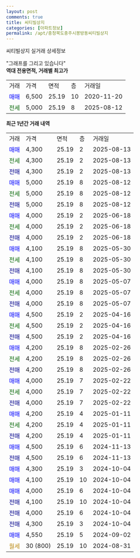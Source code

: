 ```yaml
---
layout: post
comments: true
title: 씨티빌상지
categories: [아파트정보]
permalink: /apt/충청북도충주시봉방동씨티빌상지
---
```


씨티빌상지 실거래 상세정보

<script type="text/javascript">
  google.charts.load('current', {'packages':['line', 'corechart']});
  google.charts.setOnLoadCallback(drawChart);

  function drawChart() {
    var data = new google.visualization.DataTable();
    data.addColumn('date', '거래일');
    data.addColumn('number', "매매");
    data.addColumn('number', "전세");
    data.addColumn('number', "전매");

    data.addRows([[new Date(Date.parse("2025-08-13")), 4300, null, null], [new Date(Date.parse("2025-08-13")), null, 4300, null], [new Date(Date.parse("2025-08-13")), null, null, 4300], [new Date(Date.parse("2025-08-12")), 5000, null, null], [new Date(Date.parse("2025-08-12")), null, 5000, null], [new Date(Date.parse("2025-08-12")), null, null, 5000], [new Date(Date.parse("2025-06-18")), 4000, null, null], [new Date(Date.parse("2025-06-18")), null, 4000, null], [new Date(Date.parse("2025-06-18")), null, null, 4000], [new Date(Date.parse("2025-05-30")), 4100, null, null], [new Date(Date.parse("2025-05-30")), null, 4100, null], [new Date(Date.parse("2025-05-30")), null, null, 4100], [new Date(Date.parse("2025-05-07")), 4000, null, null], [new Date(Date.parse("2025-05-07")), null, 4000, null], [new Date(Date.parse("2025-05-07")), null, null, 4000], [new Date(Date.parse("2025-04-16")), 4500, null, null], [new Date(Date.parse("2025-04-16")), null, 4500, null], [new Date(Date.parse("2025-04-16")), null, null, 4500], [new Date(Date.parse("2025-02-26")), 4200, null, null], [new Date(Date.parse("2025-02-26")), null, 4200, null], [new Date(Date.parse("2025-02-26")), null, null, 4200], [new Date(Date.parse("2025-02-22")), 4000, null, null], [new Date(Date.parse("2025-02-22")), null, 4000, null], [new Date(Date.parse("2025-02-22")), null, null, 4000], [new Date(Date.parse("2025-01-11")), 4200, null, null], [new Date(Date.parse("2025-01-11")), null, 4200, null], [new Date(Date.parse("2025-01-11")), null, null, 4200], [new Date(Date.parse("2024-11-13")), 4500, null, null], [new Date(Date.parse("2024-11-13")), null, null, 4500], [new Date(Date.parse("2024-10-04")), 4300, null, null], [new Date(Date.parse("2024-10-04")), 4100, null, null], [new Date(Date.parse("2024-10-04")), 4000, null, null], [new Date(Date.parse("2024-10-04")), null, null, 4100], [new Date(Date.parse("2024-10-04")), null, null, 4000], [new Date(Date.parse("2024-10-04")), null, null, 4300], [new Date(Date.parse("2024-09-02")), 4550, null, null], [new Date(Date.parse("2024-08-31")), null, null, null]]);

    var options = {
      hAxis: {
        format: 'yyyy/MM/dd'
      },    
      lineWidth: 0,
      pointsVisible: true,    
      title: '최근 1년간 유형별 실거래가 분포',
      legend: { position: 'bottom' }
    };

    var formatter = new google.visualization.NumberFormat({pattern:'###,###'} );
    formatter.format(data, 1);
    formatter.format(data, 2);
    
    setTimeout(function() {
        var chart = new google.visualization.LineChart(document.getElementById('columnchart_material'));
        chart.draw(data, (options));
        document.getElementById('loading').style.display = 'none';
    }, 200);
  }
</script>


<div id="loading" style="z-index:20; display: block; margin-left: 0px">"그래프를 그리고 있습니다"</div>
<div id="columnchart_material" style="width: 95%; margin-left: 0px; display: block"></div>
<!-- contents start -->
<b>역대 전용면적, 거래별 최고가</b>
<table class="sortable">
    <tr>
      <td>거래</td>
      <td>가격</td>
      <td>면적</td>
      <td>층</td>
      <td>거래일</td>
    </tr>
        <tr>
          <td><a style="color: blue">매매</a></td>
          <td>6,500</td>
          <td>25.19</td>
          <td>10</td>
          <td>2020-11-20</td>
        </tr>        
        <tr>
              <td><a style="color: darkgreen">전세</a></td>
              <td>5,000</td>
              <td>25.19</td>
              <td>8</td>
              <td>2025-08-12</td>
            </tr>        
    
</table>

<b>최근 1년간 거래 내역</b>

<table class="sortable">
    <tr>
      <td>거래</td>
      <td>가격</td>
      <td>면적</td>
      <td>층</td>
      <td>거래일</td>
    </tr>
    <tr>
      <td><a style="color: blue">매매</a></td>
      <td>4,300</td>
      <td>25.19</td>
      <td>2</td>
      <td>2025-08-13</td>
    </tr>          <tr>
      <td><a style="color: darkgreen">전세</a></td>
      <td>4,300</td>
      <td>25.19</td>
      <td>2</td>
      <td>2025-08-13</td>
    </tr>          <tr>
      <td><a style="color: darkblue">전매</a></td>
      <td>4,300</td>
      <td>25.19</td>
      <td>2</td>
      <td>2025-08-13</td>
    </tr>          <tr>
      <td><a style="color: blue">매매</a></td>
      <td>5,000</td>
      <td>25.19</td>
      <td>8</td>
      <td>2025-08-12</td>
    </tr>          <tr>
      <td><a style="color: darkgreen">전세</a></td>
      <td>5,000</td>
      <td>25.19</td>
      <td>8</td>
      <td>2025-08-12</td>
    </tr>          <tr>
      <td><a style="color: darkblue">전매</a></td>
      <td>5,000</td>
      <td>25.19</td>
      <td>8</td>
      <td>2025-08-12</td>
    </tr>          <tr>
      <td><a style="color: blue">매매</a></td>
      <td>4,000</td>
      <td>25.19</td>
      <td>2</td>
      <td>2025-06-18</td>
    </tr>          <tr>
      <td><a style="color: darkgreen">전세</a></td>
      <td>4,000</td>
      <td>25.19</td>
      <td>2</td>
      <td>2025-06-18</td>
    </tr>          <tr>
      <td><a style="color: darkblue">전매</a></td>
      <td>4,000</td>
      <td>25.19</td>
      <td>2</td>
      <td>2025-06-18</td>
    </tr>          <tr>
      <td><a style="color: blue">매매</a></td>
      <td>4,100</td>
      <td>25.19</td>
      <td>8</td>
      <td>2025-05-30</td>
    </tr>          <tr>
      <td><a style="color: darkgreen">전세</a></td>
      <td>4,100</td>
      <td>25.19</td>
      <td>8</td>
      <td>2025-05-30</td>
    </tr>          <tr>
      <td><a style="color: darkblue">전매</a></td>
      <td>4,100</td>
      <td>25.19</td>
      <td>8</td>
      <td>2025-05-30</td>
    </tr>          <tr>
      <td><a style="color: blue">매매</a></td>
      <td>4,000</td>
      <td>25.19</td>
      <td>8</td>
      <td>2025-05-07</td>
    </tr>          <tr>
      <td><a style="color: darkgreen">전세</a></td>
      <td>4,000</td>
      <td>25.19</td>
      <td>8</td>
      <td>2025-05-07</td>
    </tr>          <tr>
      <td><a style="color: darkblue">전매</a></td>
      <td>4,000</td>
      <td>25.19</td>
      <td>8</td>
      <td>2025-05-07</td>
    </tr>          <tr>
      <td><a style="color: blue">매매</a></td>
      <td>4,500</td>
      <td>25.19</td>
      <td>2</td>
      <td>2025-04-16</td>
    </tr>          <tr>
      <td><a style="color: darkgreen">전세</a></td>
      <td>4,500</td>
      <td>25.19</td>
      <td>2</td>
      <td>2025-04-16</td>
    </tr>          <tr>
      <td><a style="color: darkblue">전매</a></td>
      <td>4,500</td>
      <td>25.19</td>
      <td>2</td>
      <td>2025-04-16</td>
    </tr>          <tr>
      <td><a style="color: blue">매매</a></td>
      <td>4,200</td>
      <td>25.19</td>
      <td>8</td>
      <td>2025-02-26</td>
    </tr>          <tr>
      <td><a style="color: darkgreen">전세</a></td>
      <td>4,200</td>
      <td>25.19</td>
      <td>8</td>
      <td>2025-02-26</td>
    </tr>          <tr>
      <td><a style="color: darkblue">전매</a></td>
      <td>4,200</td>
      <td>25.19</td>
      <td>8</td>
      <td>2025-02-26</td>
    </tr>          <tr>
      <td><a style="color: blue">매매</a></td>
      <td>4,000</td>
      <td>25.19</td>
      <td>7</td>
      <td>2025-02-22</td>
    </tr>          <tr>
      <td><a style="color: darkgreen">전세</a></td>
      <td>4,000</td>
      <td>25.19</td>
      <td>7</td>
      <td>2025-02-22</td>
    </tr>          <tr>
      <td><a style="color: darkblue">전매</a></td>
      <td>4,000</td>
      <td>25.19</td>
      <td>7</td>
      <td>2025-02-22</td>
    </tr>          <tr>
      <td><a style="color: blue">매매</a></td>
      <td>4,200</td>
      <td>25.19</td>
      <td>4</td>
      <td>2025-01-11</td>
    </tr>          <tr>
      <td><a style="color: darkgreen">전세</a></td>
      <td>4,200</td>
      <td>25.19</td>
      <td>4</td>
      <td>2025-01-11</td>
    </tr>          <tr>
      <td><a style="color: darkblue">전매</a></td>
      <td>4,200</td>
      <td>25.19</td>
      <td>4</td>
      <td>2025-01-11</td>
    </tr>          <tr>
      <td><a style="color: blue">매매</a></td>
      <td>4,500</td>
      <td>25.19</td>
      <td>6</td>
      <td>2024-11-13</td>
    </tr>          <tr>
      <td><a style="color: darkblue">전매</a></td>
      <td>4,500</td>
      <td>25.19</td>
      <td>6</td>
      <td>2024-11-13</td>
    </tr>          <tr>
      <td><a style="color: blue">매매</a></td>
      <td>4,300</td>
      <td>25.19</td>
      <td>3</td>
      <td>2024-10-04</td>
    </tr>          <tr>
      <td><a style="color: blue">매매</a></td>
      <td>4,100</td>
      <td>25.19</td>
      <td>10</td>
      <td>2024-10-04</td>
    </tr>          <tr>
      <td><a style="color: blue">매매</a></td>
      <td>4,000</td>
      <td>25.19</td>
      <td>6</td>
      <td>2024-10-04</td>
    </tr>          <tr>
      <td><a style="color: darkblue">전매</a></td>
      <td>4,100</td>
      <td>25.19</td>
      <td>10</td>
      <td>2024-10-04</td>
    </tr>          <tr>
      <td><a style="color: darkblue">전매</a></td>
      <td>4,000</td>
      <td>25.19</td>
      <td>6</td>
      <td>2024-10-04</td>
    </tr>          <tr>
      <td><a style="color: darkblue">전매</a></td>
      <td>4,300</td>
      <td>25.19</td>
      <td>3</td>
      <td>2024-10-04</td>
    </tr>          <tr>
      <td><a style="color: blue">매매</a></td>
      <td>4,550</td>
      <td>25.19</td>
      <td>5</td>
      <td>2024-09-02</td>
    </tr>          <tr>
      <td><a style="color: darkgoldenrod">월세</a></td>
      <td>30 (800)</td>
      <td>25.19</td>
      <td>10</td>
      <td>2024-08-31</td>
    </tr>      </table>
<!-- contents end -->    

